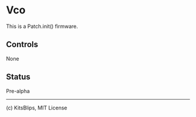 # Vco

This is a Patch.init() firmware.

## Controls

None

## Status

Pre-alpha

---

(c) KitsBlips, MIT License